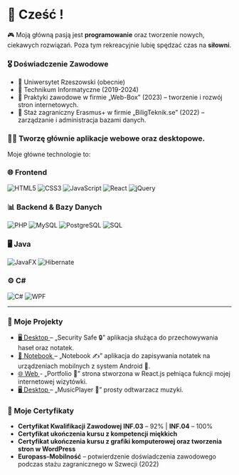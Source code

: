 # 🙋 Cześć !

🎮 Moją główną pasją jest **programowanie** oraz tworzenie nowych, ciekawych rozwiązań. Poza tym rekreacyjnie lubię spędzać czas na **siłowni**.  

### 🎖️ Doświadczenie Zawodowe
- 🏫 Uniwersytet Rzeszowski (obecnie)
- 🏫 Technikum Informatyczne (2019-2024)
- 🏢 Praktyki zawodowe w firmie „Web-Box” (2023) – tworzenie i rozwój stron internetowych.
- 🏢 Staż zagraniczny Erasmus+ w firmie „BiligTeknik.se” (2022) – zarządzanie i administracja bazami danych.

### 🧑‍💻 Tworzę głównie **aplikacje webowe oraz desktopowe**.  
Moje główne technologie to:  

### 🌐 Frontend
![HTML5](https://img.shields.io/badge/HTML5-E34F26?style=for-the-badge&logo=html5&logoColor=white) 
![CSS3](https://img.shields.io/badge/CSS3-1572B6?style=for-the-badge&logo=css3&logoColor=white) 
![JavaScript](https://img.shields.io/badge/JavaScript-F7DF1E?style=for-the-badge&logo=javascript&logoColor=black) 
![React](https://img.shields.io/badge/React-20232A?style=for-the-badge&logo=react&logoColor=61DAFB) 
![jQuery](https://img.shields.io/badge/jQuery-0769AD?style=for-the-badge&logo=jquery&logoColor=white)

### 📊 Backend & Bazy Danych
![PHP](https://img.shields.io/badge/PHP-777BB4?style=for-the-badge&logo=php&logoColor=white) 
![MySQL](https://img.shields.io/badge/MySQL-005C84?style=for-the-badge&logo=mysql&logoColor=white) 
![PostgreSQL](https://img.shields.io/badge/PostgreSQL-316192?style=for-the-badge&logo=postgresql&logoColor=white) 
![SQL](https://img.shields.io/badge/SQL-4479A1?style=for-the-badge&logo=database&logoColor=white)

### 🖥️ Java
![JavaFX](https://img.shields.io/badge/JavaFX-FF6600?style=for-the-badge&logo=java&logoColor=white) 
![Hibernate](https://img.shields.io/badge/Hibernate-59666C?style=for-the-badge&logo=hibernate&logoColor=white)

### ⚙️ C#
![C#](https://img.shields.io/badge/C%23-239120?style=for-the-badge&logo=c-sharp&logoColor=white) 
![WPF](https://img.shields.io/badge/WPF-68217A?style=for-the-badge&logo=dotnet&logoColor=white)


---
### 🚀 Moje Projekty

- [ 🖥️ Desktop ](https://github.com/xserafineq/SecuritySafe) – „Security Safe 🔒” aplikacja służąca do przechowywania haseł oraz notatek.
- [ 📱 Notebook ](https://github.com/xserafineq/Notebook) – „Notebook ✍️” aplikacja do zapisywania notatek na urządzeniach mobilnych z system Android 🤖.
- [ 🌐 Web ](https://github.com/xserafineq/Portfolio) - „Portfolio 🧑” strona stworzona w React.js pełniąca fukncji mojej internetowej wizytówki.
- [ 🖥️ Desktop ](https://github.com/xserafineq/MusicPlayer) – „MusicPlayer 🎵” prosty odtwarzacz muzyki.

### 📜 Moje Certyfikaty

- **Certyfikat Kwalifikacji Zawodowej INF.03** – 92% | **INF.04** – 100%  
- **Certyfikat ukończenia kursu z kompetencji miękkich**  
- **Certyfikat ukończenia kursu z grafiki komputerowej oraz tworzenia stron w WordPress**  
- **Europass-Mobilność** – potwierdzenie doświadczenia zawodowego podczas stażu zagranicznego w Szwecji (2022)










